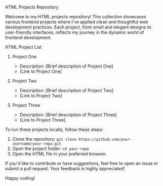 HTML Projects Repository

Welcome to my HTML projects repository! This collection showcases various frontend projects where I've applied clean and thoughtful web development practices. Each project, from small and elegant designs to user-friendly interfaces, reflects my journey in the dynamic world of frontend development.

HTML Project List

1. Project One
   - Description: [Brief description of Project One]
   - [Link to Project One]

2. Project Two
   - Description: [Brief description of Project Two]
   - [Link to Project Two]

3. Project Three
   - Description: [Brief description of Project Three]
   - [Link to Project Three]



To run these projects locally, follow these steps:

1. Clone the repository: `git clone https://github.com/your-username/your-repo.git`
2. Open the project folder: `cd your-repo`
3. Open the HTML file in your preferred browser.



If you'd like to contribute or have suggestions, feel free to open an issue or submit a pull request. Your feedback is highly appreciated!



Happy coding!

